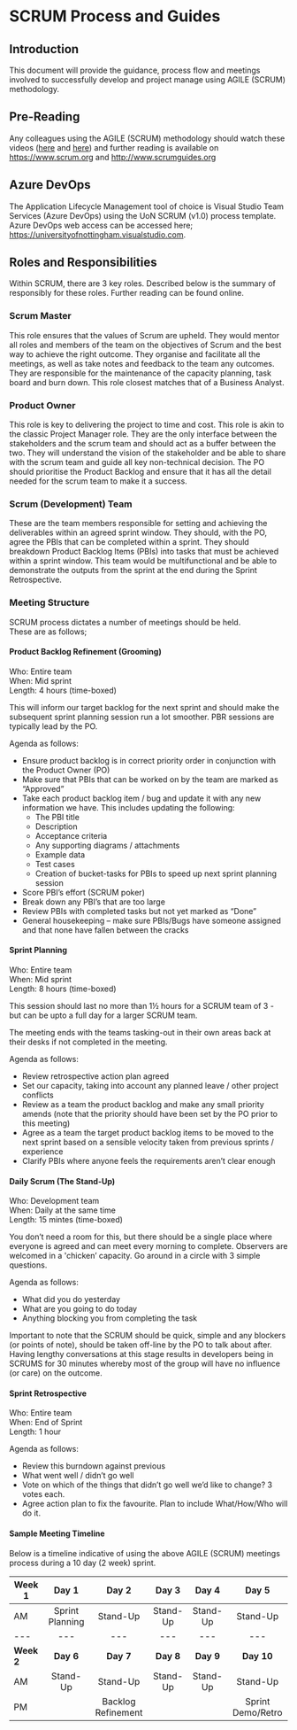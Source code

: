 # SCRUM Process and Guides



## Introduction
This document will provide the guidance, process flow and meetings involved to successfully develop and project manage using AGILE (SCRUM) methodology.  

## Pre-Reading 
Any colleagues using the AGILE (SCRUM) methodology should watch these videos ([here](https://www.youtube.com/watch?v=9TycLR0TqFA) and [here](https://www.youtube.com/watch?v=XU0llRltyFM)) and further reading is available on https://www.scrum.org and http://www.scrumguides.org

## Azure DevOps
The Application Lifecycle Management tool of choice is Visual Studio Team Services (Azure DevOps) using the UoN SCRUM (v1.0) process template.   Azure DevOps web access can be accessed here; https://universityofnottingham.visualstudio.com.  


## Roles and Responsibilities
Within SCRUM, there are 3 key roles.  Described below is the summary of responsibly for these roles.  Further reading can be found online. 

### Scrum Master
This role ensures that the values of Scrum are upheld. They would mentor all roles and members of the team on the objectives of Scrum and the best way to achieve the right outcome.  They organise and facilitate all the meetings, as well as take notes and feedback to the team any outcomes.  They are responsible for the maintenance of the capacity planning, task board and burn down.  This role closest matches that of a Business Analyst. 

### Product Owner
This role is key to delivering the project to time and cost.  This role is akin to the classic Project Manager role.  They are the only interface between the stakeholders and the scrum team and should act as a buffer between the two.  They will understand the vision of the stakeholder and be able to share with the scrum team and guide all key non-technical decision.  The PO should prioritise the Product Backlog and ensure that it has all the detail needed for the scrum team to make it a success.  

### Scrum (Development) Team 
These are the team members responsible for setting and achieving the deliverables within an agreed sprint window.  They should, with the PO, agree the PBIs that can be completed within a sprint.  They should breakdown Product Backlog Items (PBIs) into tasks that must be achieved within a sprint window.   This team would be multifunctional and be able to demonstrate the outputs from the sprint at the end during the Sprint Retrospective.  
 
### Meeting Structure 
SCRUM process dictates a number of meetings should be held.  
These are as follows; 
#### Product Backlog Refinement (Grooming)  
Who: Entire team  
When: Mid sprint  
Length: 4 hours (time-boxed)  

This will inform our target backlog for the next sprint and should make the subsequent sprint planning session run a lot smoother. PBR sessions are typically lead by the PO.  

Agenda as follows:

- Ensure product backlog is in correct priority order in conjunction with the Product Owner (PO)  
- Make sure that PBIs that can be worked on by the team are marked as “Approved”  
- Take each product backlog item / bug and update it with any new information we have. This includes updating the following:  
    - The PBI title  
    - Description  
    - Acceptance criteria  
    - Any supporting diagrams / attachments  
    - Example data  
    - Test cases  
    - Creation of bucket-tasks for PBIs to speed up next sprint planning session  
- Score PBI’s effort (SCRUM poker)  
- Break down any PBI’s that are too large  
- Review PBIs with completed tasks but not yet marked as “Done”  
- General housekeeping – make sure PBIs/Bugs have someone assigned and that none have fallen between the cracks  
  
#### Sprint Planning   
Who: Entire team  
When: Mid sprint  
Length: 8 hours (time-boxed)  

This session should last no more than 1½ hours for a SCRUM team of 3 - but can be upto a full day for a larger SCRUM team.  

The meeting ends with the teams tasking-out in their own areas back at their desks if not completed in the meeting.  

Agenda as follows:

- Review retrospective action plan agreed  
- Set our capacity, taking into account any planned leave / other project conflicts  
- Review as a team the product backlog and make any small priority amends (note that the priority should have been set by the PO prior to this meeting)  
- Agree as a team the target product backlog items to be moved to the next sprint based on a sensible velocity taken from previous sprints / experience  
- Clarify PBIs where anyone feels the requirements aren’t clear enough  

#### Daily Scrum (The Stand-Up) 
Who: Development team  
When: Daily at the same time  
Length: 15 mintes (time-boxed)  

You don’t need a room for this, but there should be a single place where everyone is agreed and can meet every morning to complete.  Observers are welcomed in a 'chicken’ capacity. 
Go around in a circle with 3 simple questions. 

Agenda as follows:

- What did you do yesterday  
- What are you going to do today  
- Anything blocking you from completing the task  

Important to note that the SCRUM should be quick, simple and any blockers (or points of note), should be taken off-line by the PO to talk about after.  Having lengthy conversations at this stage results in developers being in SCRUMS for 30 minutes whereby most of the group will have no influence (or care) on the outcome.

#### Sprint Retrospective
Who: Entire team  
When: End of Sprint  
Length: 1 hour  

Agenda as follows:

- Review this burndown against previous  
- What went well / didn’t go well  
- Vote on which of the things that didn’t go well we’d like to change? 3 votes each.  
- Agree action plan to fix the favourite. Plan to include What/How/Who will do it.  

#### Sample Meeting Timeline
Below is a timeline indicative of using the above AGILE (SCRUM) meetings process during a 10 day (2 week) sprint.  

| Week 1 | Day 1 | Day 2 | Day 3 | Day 4 | Day 5 |
|---|:--:|:--:|:--:|:---:|:---:|
| AM | Sprint Planning | Stand-Up | Stand-Up | Stand-Up | Stand-Up |
|---|---|---|---|---|---|---|
| **Week 2** | **Day 6**  | **Day 7** | **Day 8** | **Day 9** | **Day 10** |
| AM | Stand-Up | Stand-Up | Stand-Up | Stand-Up | Stand-Up | 
| PM | | Backlog Refinement | | | Sprint Demo/Retro | 
 
 
